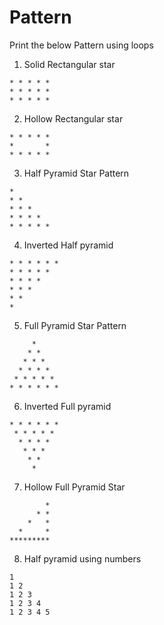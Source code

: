 # Pattern

Print the below Pattern using loops
 
1) Solid Rectangular star
```
* * * * *
* * * * *
* * * * *
```
2) Hollow Rectangular star
```
* * * * *
*       *
* * * * *
```
3) Half Pyramid Star Pattern
```
*
* *
* * *
* * * *
* * * * *
```
4) Inverted Half pyramid
```
* * * * * *
* * * * *
* * * *
* * *
* *
*
```
5) Full Pyramid Star Pattern
```
     *
    * *
   * * *
  * * * *
 * * * * *
* * * * * *
```
6) Inverted Full pyramid
```
* * * * * *
 * * * * *
  * * * *
   * * *
    * *
     *
```
7) Hollow Full Pyramid Star
```
        *
      * *
    *   *
  *     *
*********
```
8) Half pyramid using numbers
```
1
1 2
1 2 3
1 2 3 4
1 2 3 4 5
```
